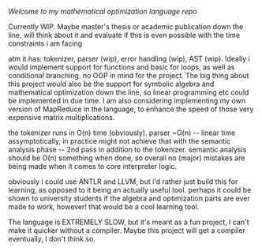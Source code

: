 *Welcome to my mathematical optimization language repo*

Currently WIP. Maybe master's thesis or academic publication down the line, will think about it and evaluate if this is even possible with the time constraints i am facing

atm it has: tokenizer, parser (wip), error handling (wip), AST (wip). Ideally i would implement support for functions and basic for loops, as well as conditional branching. no OOP in mind for the project. The big thing about this project would also be the support for symbolic algebra and mathematical optimization down the line, so linear programming etc could be implemented in due time. I am also considering implementing my own version of MapReduce in the language, to enhance the speed of those very expensive matrix multiplications. 

the tokenizer runs in O(n) time (obviously). parser ~O(n) -- linear time assymptotically, in practice might not achieve that with the semantic analysis phase -- 2nd pass in addition to the tokenizer. semantic analysis should be O(n) something when done, so overall no (major) mistakes are being made when it comes to core interpreter logic.

obviously i could use ANTLR and LLVM, but i'd rather just build this for learning, as opposed to it being an actually useful tool. perhaps it could be shown to university students if the algebra and optimization parts are ever made to work, however! that would be a cool learning tool. 

The language is EXTREMELY SLOW, but it's meant as a fun project, I can't make it quicker without a compiler. Maybe this project will get a compiler eventually, I don't think so. 

